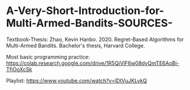 # A-Very-Short-Introduction-for-Multi-Armed-Bandits-SOURCES-

Textbook-Thesis: Zhao, Kevin Hanbo. 2020. Regret-Based Algorithms for Multi-Armed Bandits. Bachelor's thesis, Harvard College.

Most basic programming practice: https://colab.research.google.com/drive/1R5QiVlF6w08dyQmTE6AoBi-TfjOoXcSk

Playlist: https://www.youtube.com/watch?v=lDtVuJKLykQ

